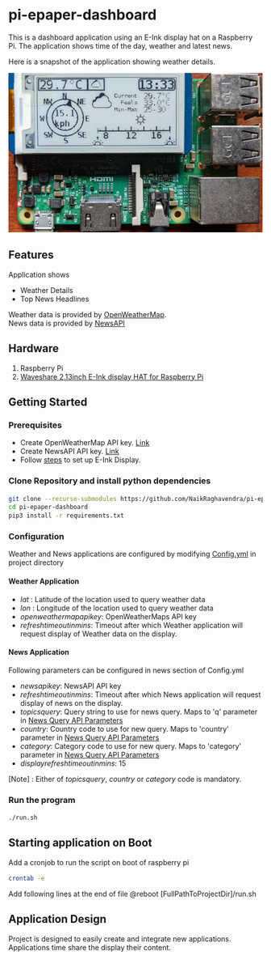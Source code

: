 # pi-epaper-dashboard
This is a dashboard application using an E-Ink display hat on a Raspberry Pi. The application shows time of the day, weather and latest news.

Here is a snapshot of the application showing weather details.  

![Weather App Screenshot](screenshot/WeatherApp.jpg)

## Features
Application shows 
* Weather Details
* Top News Headlines

Weather data is provided by [OpenWeatherMap](https://openweathermap.org/).  
News data is provided by [NewsAPI](https://newsapi.org/)

## Hardware
1. Raspberry Pi
2. [Waveshare 2.13inch E-Ink display HAT for Raspberry Pi](https://www.waveshare.com/2.13inch-e-Paper-HAT.htm)

## Getting Started
### Prerequisites
* Create OpenWeatherMap API key. [Link](https://openweathermap.org/appid)
* Create NewsAPI API key. [Link](https://newsapi.org/account)
* Follow [steps](https://www.waveshare.com/wiki/2.13inch_e-Paper_HAT) to set up E-Ink Display.

### Clone Repository and install python dependencies
```bash
git clone --recurse-submodules https://github.com/NaikRaghavendra/pi-epaper-dashboard.git
cd pi-epaper-dashboard
pip3 install -r requirements.txt
```
### Configuration
Weather and News applications are configured by modifying [Config.yml](Config.yml) in project directory
#### Weather Application 
* *lat* : Latitude of the location used to query weather data
* *lon* : Longitude of the location used to query weather data
* *openweathermapapikey*: OpenWeatherMaps API key
* *refreshtimeoutinmins*: Timeout after which Weather application will request display of Weather data on the display.
#### News Application
Following parameters can be configured in news section of Config.yml
* *newsapikey*: NewsAPI API key
* *refreshtimeoutinmins*: Timeout after which News application will request display of news on the display.
* *topicsquery*: Query string to use for news query. Maps to 'q' parameter in [News Query API Parameters](https://newsapi.org/docs/endpoints/top-headlines)
* *country*: Country code to use for new query. Maps to 'country' parameter in [News Query API Parameters](https://newsapi.org/docs/endpoints/top-headlines)
* *category*: Category code to use for new query. Maps to 'category' parameter in [News Query API Parameters](https://newsapi.org/docs/endpoints/top-headlines)
* *displayrefreshtimeoutinmins*: 15

[Note] : Either of *topicsquery*, *country* or *category* code is mandatory.

### Run the program
```bash
./run.sh
```



## Starting application on Boot
Add a cronjob to run the script on boot of raspberry pi
```bash
crontab -e
```
Add following lines at the end of file
@reboot [FullPathToProjectDir]/run.sh


## Application Design
Project is designed to easily create and integrate new applications. Applications time share the display their content. 


